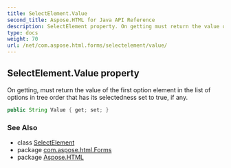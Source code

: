 ```yaml
---
title: SelectElement.Value
second_title: Aspose.HTML for Java API Reference
description: SelectElement property. On getting must return the value of the first option element in the list of options in tree order that has its selectedness set to true if any
type: docs
weight: 70
url: /net/com.aspose.html.forms/selectelement/value/
---
```

## SelectElement.Value property

On getting, must return the value of the first option element in the list of options in tree order that has its selectedness set to true, if any.

```java
public String Value { get; set; }
```

### See Also

* class [SelectElement](../)
* package [com.aspose.html.Forms](../../selectelement/)
* package [Aspose.HTML](../../../)
